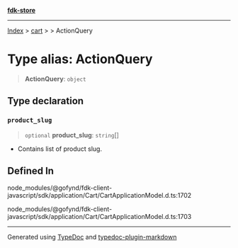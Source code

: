 [**fdk-store**](../../../README.md)
***

[Index](../../../API.md) > [cart](../../README.md) > [<internal>](../README.md) > ActionQuery

# Type alias: ActionQuery

> **ActionQuery**: `object`

## Type declaration

### `product_slug`

> `optional` **product\_slug**: `string`[]

- Contains list of product slug.

## Defined In

node\_modules/@gofynd/fdk-client-javascript/sdk/application/Cart/CartApplicationModel.d.ts:1702

node\_modules/@gofynd/fdk-client-javascript/sdk/application/Cart/CartApplicationModel.d.ts:1703

***
Generated using [TypeDoc](https://typedoc.org/) and [typedoc-plugin-markdown](https://www.npmjs.com/package/typedoc-plugin-markdown)
